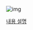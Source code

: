 ![img](https://user-images.githubusercontent.com/52282493/232355010-585dd398-bf08-49df-842a-95da4f1aec5d.gif)

[내용 설명](https://ogyong.tistory.com/61)